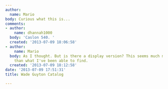 ```yaml
---
author:
  name: Mario
body: Curious what this is...
comments:
- author:
    name: dhannah1000
  body: 'Caslon 540. '
  created: '2013-07-09 18:06:58'
- author:
    name: Mario
  body: As I thought. But is there a display version? This seems much more contrasty
    than what I've been able to find.
  created: '2013-07-09 18:12:58'
date: '2013-07-09 17:51:31'
title: Wade Guyton Catalog

---
```

